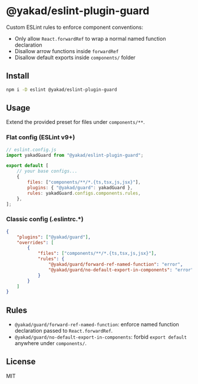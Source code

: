 # @yakad/eslint-plugin-guard

Custom ESLint rules to enforce component conventions:

-   Only allow `React.forwardRef` to wrap a normal named function declaration
-   Disallow arrow functions inside `forwardRef`
-   Disallow default exports inside `components/` folder

## Install

```bash
npm i -D eslint @yakad/eslint-plugin-guard
```

## Usage

Extend the provided preset for files under `components/**`.

### Flat config (ESLint v9+)

```js
// eslint.config.js
import yakadGuard from "@yakad/eslint-plugin-guard";

export default [
    // your base configs...
    {
        files: ["components/**/*.{ts,tsx,js,jsx}"],
        plugins: { "@yakad/guard": yakadGuard },
        rules: yakadGuard.configs.components.rules,
    },
];
```

### Classic config (.eslintrc.\*)

```json
{
    "plugins": ["@yakad/guard"],
    "overrides": [
        {
            "files": ["components/**/*.{ts,tsx,js,jsx}"],
            "rules": {
                "@yakad/guard/forward-ref-named-function": "error",
                "@yakad/guard/no-default-export-in-components": "error"
            }
        }
    ]
}
```

## Rules

-   `@yakad/guard/forward-ref-named-function`: enforce named function declaration passed to `React.forwardRef`.
-   `@yakad/guard/no-default-export-in-components`: forbid `export default` anywhere under `components/`.

## License

MIT
